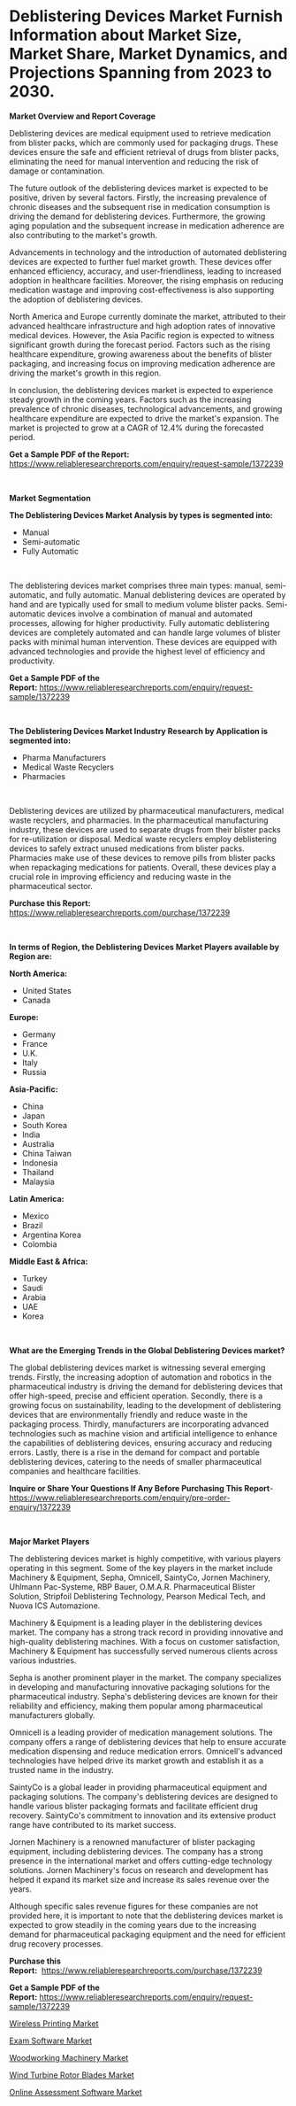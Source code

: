 <p><h1>Deblistering Devices Market Furnish Information about Market Size, Market Share, Market Dynamics, and Projections Spanning from 2023 to 2030.</h1></p><p><strong>Market Overview and Report Coverage</strong></p>
<p><p>Deblistering devices are medical equipment used to retrieve medication from blister packs, which are commonly used for packaging drugs. These devices ensure the safe and efficient retrieval of drugs from blister packs, eliminating the need for manual intervention and reducing the risk of damage or contamination.</p><p>The future outlook of the deblistering devices market is expected to be positive, driven by several factors. Firstly, the increasing prevalence of chronic diseases and the subsequent rise in medication consumption is driving the demand for deblistering devices. Furthermore, the growing aging population and the subsequent increase in medication adherence are also contributing to the market's growth.</p><p>Advancements in technology and the introduction of automated deblistering devices are expected to further fuel market growth. These devices offer enhanced efficiency, accuracy, and user-friendliness, leading to increased adoption in healthcare facilities. Moreover, the rising emphasis on reducing medication wastage and improving cost-effectiveness is also supporting the adoption of deblistering devices.</p><p>North America and Europe currently dominate the market, attributed to their advanced healthcare infrastructure and high adoption rates of innovative medical devices. However, the Asia Pacific region is expected to witness significant growth during the forecast period. Factors such as the rising healthcare expenditure, growing awareness about the benefits of blister packaging, and increasing focus on improving medication adherence are driving the market's growth in this region.</p><p>In conclusion, the deblistering devices market is expected to experience steady growth in the coming years. Factors such as the increasing prevalence of chronic diseases, technological advancements, and growing healthcare expenditure are expected to drive the market's expansion. The market is projected to grow at a CAGR of 12.4% during the forecasted period.</p></p>
<p><strong>Get a Sample PDF of the Report:</strong> <a href="https://www.reliableresearchreports.com/enquiry/request-sample/1372239">https://www.reliableresearchreports.com/enquiry/request-sample/1372239</a></p>
<p>&nbsp;</p>
<p><strong>Market Segmentation</strong></p>
<p><strong>The Deblistering Devices Market Analysis by types is segmented into:</strong></p>
<p><ul><li>Manual</li><li>Semi-automatic</li><li>Fully Automatic</li></ul></p>
<p>&nbsp;</p>
<p><p>The deblistering devices market comprises three main types: manual, semi-automatic, and fully automatic. Manual deblistering devices are operated by hand and are typically used for small to medium volume blister packs. Semi-automatic devices involve a combination of manual and automated processes, allowing for higher productivity. Fully automatic deblistering devices are completely automated and can handle large volumes of blister packs with minimal human intervention. These devices are equipped with advanced technologies and provide the highest level of efficiency and productivity.</p></p>
<p><strong>Get a Sample PDF of the Report:</strong>&nbsp;<a href="https://www.reliableresearchreports.com/enquiry/request-sample/1372239">https://www.reliableresearchreports.com/enquiry/request-sample/1372239</a></p>
<p>&nbsp;</p>
<p><strong>The Deblistering Devices Market Industry Research by Application is segmented into:</strong></p>
<p><ul><li>Pharma Manufacturers</li><li>Medical Waste Recyclers</li><li>Pharmacies</li></ul></p>
<p>&nbsp;</p>
<p><p>Deblistering devices are utilized by pharmaceutical manufacturers, medical waste recyclers, and pharmacies. In the pharmaceutical manufacturing industry, these devices are used to separate drugs from their blister packs for re-utilization or disposal. Medical waste recyclers employ deblistering devices to safely extract unused medications from blister packs. Pharmacies make use of these devices to remove pills from blister packs when repackaging medications for patients. Overall, these devices play a crucial role in improving efficiency and reducing waste in the pharmaceutical sector.</p></p>
<p><strong>Purchase this Report:</strong>&nbsp; <a href="https://www.reliableresearchreports.com/purchase/1372239">https://www.reliableresearchreports.com/purchase/1372239</a></p>
<p>&nbsp;</p>
<p><strong>In terms of Region, the Deblistering Devices Market Players available by Region are:</strong></p>
<p>
    <p> <strong> North America: </strong>
        <ul>
            <li>United States</li>
            <li>Canada</li>
        </ul>
        </p> 
    <p> <strong> Europe: </strong>
        <ul>
            <li>Germany</li>
            <li>France</li>
            <li>U.K.</li>
            <li>Italy</li>
            <li>Russia</li>
        </ul>
        </p> 
    <p> <strong> Asia-Pacific: </strong>
        <ul>
            <li>China</li>
            <li>Japan</li>
            <li>South Korea</li>
            <li>India</li>
            <li>Australia</li>
            <li>China Taiwan</li>
            <li>Indonesia</li>
            <li>Thailand</li>
            <li>Malaysia</li>
        </ul>
        </p> 
    <p> <strong> Latin America: </strong>
        <ul>
            <li>Mexico</li>
            <li>Brazil</li>
            <li>Argentina Korea</li>
            <li>Colombia</li>
        </ul>
        </p> 
    <p> <strong> Middle East & Africa: </strong>
        <ul>
            <li>Turkey</li>
            <li>Saudi</li>
            <li>Arabia</li>
            <li>UAE</li>
            <li>Korea</li>
        </ul>
    </p>
    </p>
<p>&nbsp;</p>
<p><strong>What are the Emerging Trends in the Global Deblistering Devices market?</strong></p>
<p><p>The global deblistering devices market is witnessing several emerging trends. Firstly, the increasing adoption of automation and robotics in the pharmaceutical industry is driving the demand for deblistering devices that offer high-speed, precise and efficient operation. Secondly, there is a growing focus on sustainability, leading to the development of deblistering devices that are environmentally friendly and reduce waste in the packaging process. Thirdly, manufacturers are incorporating advanced technologies such as machine vision and artificial intelligence to enhance the capabilities of deblistering devices, ensuring accuracy and reducing errors. Lastly, there is a rise in the demand for compact and portable deblistering devices, catering to the needs of smaller pharmaceutical companies and healthcare facilities.</p></p>
<p><strong>Inquire or Share Your Questions If Any Before Purchasing This Report</strong>- <a href="https://www.reliableresearchreports.com/enquiry/pre-order-enquiry/1372239">https://www.reliableresearchreports.com/enquiry/pre-order-enquiry/1372239</a></p>
<p>&nbsp;</p>
<p><strong>Major Market Players</strong></p>
<p><p>The deblistering devices market is highly competitive, with various players operating in this segment. Some of the key players in the market include Machinery & Equipment, Sepha, Omnicell, SaintyCo, Jornen Machinery, Uhlmann Pac-Systeme, RBP Bauer, O.M.A.R. Pharmaceutical Blister Solution, Stripfoil Deblistering Technology, Pearson Medical Tech, and Nuova ICS Automazione.</p><p>Machinery & Equipment is a leading player in the deblistering devices market. The company has a strong track record in providing innovative and high-quality deblistering machines. With a focus on customer satisfaction, Machinery & Equipment has successfully served numerous clients across various industries.</p><p>Sepha is another prominent player in the market. The company specializes in developing and manufacturing innovative packaging solutions for the pharmaceutical industry. Sepha's deblistering devices are known for their reliability and efficiency, making them popular among pharmaceutical manufacturers globally.</p><p>Omnicell is a leading provider of medication management solutions. The company offers a range of deblistering devices that help to ensure accurate medication dispensing and reduce medication errors. Omnicell's advanced technologies have helped drive its market growth and establish it as a trusted name in the industry.</p><p>SaintyCo is a global leader in providing pharmaceutical equipment and packaging solutions. The company's deblistering devices are designed to handle various blister packaging formats and facilitate efficient drug recovery. SaintyCo's commitment to innovation and its extensive product range have contributed to its market success.</p><p>Jornen Machinery is a renowned manufacturer of blister packaging equipment, including deblistering devices. The company has a strong presence in the international market and offers cutting-edge technology solutions. Jornen Machinery's focus on research and development has helped it expand its market size and increase its sales revenue over the years.</p><p>Although specific sales revenue figures for these companies are not provided here, it is important to note that the deblistering devices market is expected to grow steadily in the coming years due to the increasing demand for pharmaceutical packaging equipment and the need for efficient drug recovery processes.</p></p>
<p><strong>Purchase this Report:</strong>&nbsp;&nbsp;<a href="https://www.reliableresearchreports.com/purchase/1372239">https://www.reliableresearchreports.com/purchase/1372239</a></p>
<p></p>
<p><strong>Get a Sample PDF of the Report:</strong>&nbsp;<a href="https://www.reliableresearchreports.com/enquiry/request-sample/1372239">https://www.reliableresearchreports.com/enquiry/request-sample/1372239</a></p>
<p><p><a href="https://www.linkedin.com/pulse/decoding-wireless-printing-market-deep-dive-latest-trends-bmpvc/">Wireless Printing Market</a></p><p><a href="https://medium.com/@shubham99912151/exam-software-market-size-cagr-trends-2024-2030-d1fd37da42ac">Exam Software Market</a></p><p><a href="https://www.linkedin.com/pulse/woodworking-machinery-market-share-amp-new-trends-analysis-mnm4c/">Woodworking Machinery Market</a></p><p><a href="https://www.linkedin.com/pulse/decoding-wind-turbine-rotor-blades-market-deep-dive-latest-8jumc/">Wind Turbine Rotor Blades Market</a></p><p><a href="https://medium.com/@santosh99915121/online-assessment-software-market-size-cagr-trends-2024-2030-f9a1b8e3ebfe">Online Assessment Software Market</a></p></p>